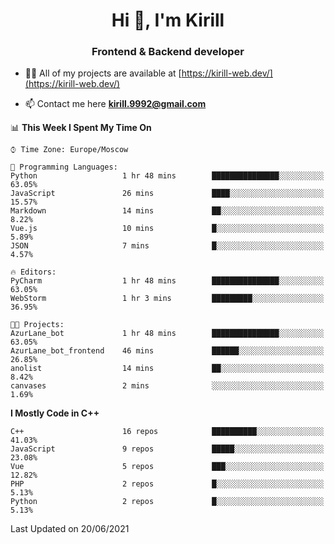 <h1 align="center">Hi 👋, I'm Kirill</h1>
<h3 align="center">Frontend & Backend developer</h3>

- 👨‍💻 All of my projects are available at [https://kirill-web.dev/](https://kirill-web.dev/)

- 📫 Contact me here **kirill.9992@gmail.com**











<!--START_SECTION:waka-->
📊 **This Week I Spent My Time On** 

```text
⌚︎ Time Zone: Europe/Moscow

💬 Programming Languages: 
Python                   1 hr 48 mins        ███████████████░░░░░░░░░░   63.05% 
JavaScript               26 mins             ████░░░░░░░░░░░░░░░░░░░░░   15.57% 
Markdown                 14 mins             ██░░░░░░░░░░░░░░░░░░░░░░░   8.22% 
Vue.js                   10 mins             █░░░░░░░░░░░░░░░░░░░░░░░░   5.89% 
JSON                     7 mins              █░░░░░░░░░░░░░░░░░░░░░░░░   4.57%

🔥 Editors: 
PyCharm                  1 hr 48 mins        ███████████████░░░░░░░░░░   63.05% 
WebStorm                 1 hr 3 mins         █████████░░░░░░░░░░░░░░░░   36.95%

🐱‍💻 Projects: 
AzurLane_bot             1 hr 48 mins        ███████████████░░░░░░░░░░   63.05% 
AzurLane_bot_frontend    46 mins             ██████░░░░░░░░░░░░░░░░░░░   26.85% 
anolist                  14 mins             ██░░░░░░░░░░░░░░░░░░░░░░░   8.42% 
canvases                 2 mins              ░░░░░░░░░░░░░░░░░░░░░░░░░   1.69%

```

**I Mostly Code in C++** 

```text
C++                      16 repos            ██████████░░░░░░░░░░░░░░░   41.03% 
JavaScript               9 repos             █████░░░░░░░░░░░░░░░░░░░░   23.08% 
Vue                      5 repos             ███░░░░░░░░░░░░░░░░░░░░░░   12.82% 
PHP                      2 repos             █░░░░░░░░░░░░░░░░░░░░░░░░   5.13% 
Python                   2 repos             █░░░░░░░░░░░░░░░░░░░░░░░░   5.13%

```



 Last Updated on 20/06/2021
<!--END_SECTION:waka-->
